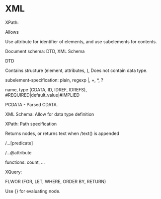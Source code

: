 # XML

XPath:

Allows 

Use attribute for identifier of elements, and use subelements for contents.

<![CDATA[...]]>

Document schema: DTD, XML Schema

DTD

Contains structure (element, attributes, ), Does not contain data type.

<!ELEMENT element (subelement-specification)>

subelement-specification: plain, regexp |, +, *, ?

<!ATTRLIST element (attributes)>

name, type (CDATA, ID, IDREF, IDREFS), #REQUIRED|default_value|#IMPLIED

PCDATA - Parsed CDATA.

XML Schema: Allow for data type definition

XPath: Path specification

Returns nodes, or returns text when /text() is appended

/...[predicate]

/...@attribute

functions: count, ...

XQuery:

FLWOR (FOR, LET, WHERE, ORDER BY, RETURN)

Use {} for evaluating node.


